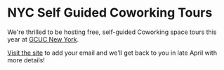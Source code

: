 # NYC Self Guided Coworking Tours

We're thrilled to be hosting free, self-guided Coworking space tours this year at [GCUC New York](http://usa.gcuc.co).

[Visit the site](http://gcuc.deskpass.com) to add your email and we'll get back to you in late April with more details!

